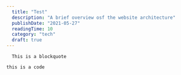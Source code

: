 ```yaml
---
  title: "Test"
  description: "A brief overview osf the website architecture"
  publishDate: "2021-05-27"
  readingTime: 10
  category: "tech"
  draft: true
---
```


```
  This is a blockquote
```

`this is a code`